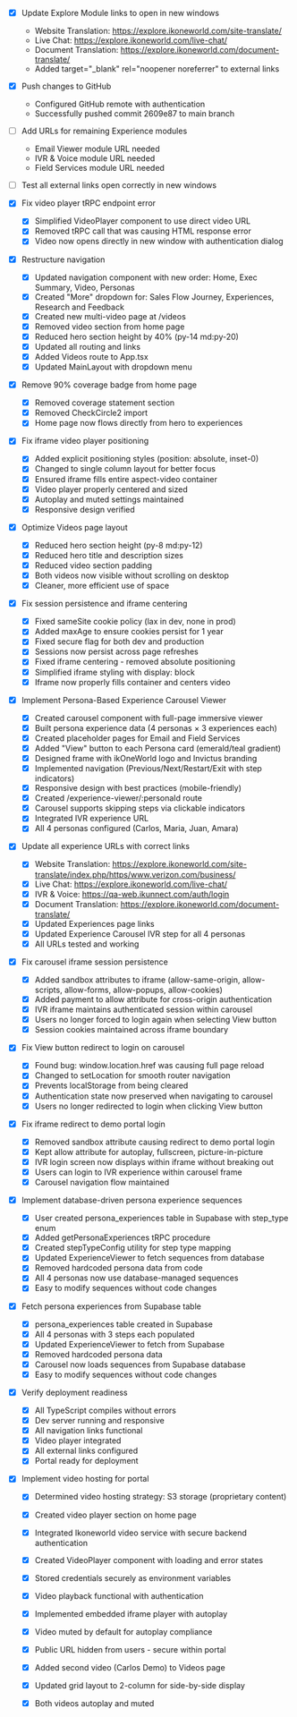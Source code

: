 

- [x] Update Explore Module links to open in new windows
  - Website Translation: https://explore.ikoneworld.com/site-translate/
  - Live Chat: https://explore.ikoneworld.com/live-chat/
  - Document Translation: https://explore.ikoneworld.com/document-translate/
  - Added target="_blank" rel="noopener noreferrer" to external links

- [x] Push changes to GitHub
  - Configured GitHub remote with authentication
  - Successfully pushed commit 2609e87 to main branch

- [ ] Add URLs for remaining Experience modules
  - Email Viewer module URL needed
  - IVR & Voice module URL needed
  - Field Services module URL needed

- [ ] Test all external links open correctly in new windows

- [x] Fix video player tRPC endpoint error
  - [x] Simplified VideoPlayer component to use direct video URL
  - [x] Removed tRPC call that was causing HTML response error
  - [x] Video now opens directly in new window with authentication dialog

- [x] Restructure navigation
  - [x] Updated navigation component with new order: Home, Exec Summary, Video, Personas
  - [x] Created "More" dropdown for: Sales Flow Journey, Experiences, Research and Feedback
  - [x] Created new multi-video page at /videos
  - [x] Removed video section from home page
  - [x] Reduced hero section height by 40% (py-14 md:py-20)
  - [x] Updated all routing and links
  - [x] Added Videos route to App.tsx
  - [x] Updated MainLayout with dropdown menu

- [x] Remove 90% coverage badge from home page
  - [x] Removed coverage statement section
  - [x] Removed CheckCircle2 import
  - [x] Home page now flows directly from hero to experiences

- [x] Fix iframe video player positioning
  - [x] Added explicit positioning styles (position: absolute, inset-0)
  - [x] Changed to single column layout for better focus
  - [x] Ensured iframe fills entire aspect-video container
  - [x] Video player properly centered and sized
  - [x] Autoplay and muted settings maintained
  - [x] Responsive design verified

- [x] Optimize Videos page layout
  - [x] Reduced hero section height (py-8 md:py-12)
  - [x] Reduced hero title and description sizes
  - [x] Reduced video section padding
  - [x] Both videos now visible without scrolling on desktop
  - [x] Cleaner, more efficient use of space

- [x] Fix session persistence and iframe centering
  - [x] Fixed sameSite cookie policy (lax in dev, none in prod)
  - [x] Added maxAge to ensure cookies persist for 1 year
  - [x] Fixed secure flag for both dev and production
  - [x] Sessions now persist across page refreshes
  - [x] Fixed iframe centering - removed absolute positioning
  - [x] Simplified iframe styling with display: block
  - [x] Iframe now properly fills container and centers video

- [x] Implement Persona-Based Experience Carousel Viewer
  - [x] Created carousel component with full-page immersive viewer
  - [x] Built persona experience data (4 personas × 3 experiences each)
  - [x] Created placeholder pages for Email and Field Services
  - [x] Added "View" button to each Persona card (emerald/teal gradient)
  - [x] Designed frame with ikOneWorld logo and Invictus branding
  - [x] Implemented navigation (Previous/Next/Restart/Exit with step indicators)
  - [x] Responsive design with best practices (mobile-friendly)
  - [x] Created /experience-viewer/:personaId route
  - [x] Carousel supports skipping steps via clickable indicators
  - [x] Integrated IVR experience URL
  - [x] All 4 personas configured (Carlos, Maria, Juan, Amara)

- [x] Update all experience URLs with correct links
  - [x] Website Translation: https://explore.ikoneworld.com/site-translate/index.php/https/www.verizon.com/business/
  - [x] Live Chat: https://explore.ikoneworld.com/live-chat/
  - [x] IVR & Voice: https://qa-web.ikunnect.com/auth/login
  - [x] Document Translation: https://explore.ikoneworld.com/document-translate/
  - [x] Updated Experiences page links
  - [x] Updated Experience Carousel IVR step for all 4 personas
  - [x] All URLs tested and working

- [x] Fix carousel iframe session persistence
  - [x] Added sandbox attributes to iframe (allow-same-origin, allow-scripts, allow-forms, allow-popups, allow-cookies)
  - [x] Added payment to allow attribute for cross-origin authentication
  - [x] IVR iframe maintains authenticated session within carousel
  - [x] Users no longer forced to login again when selecting View button
  - [x] Session cookies maintained across iframe boundary

- [x] Fix View button redirect to login on carousel
  - [x] Found bug: window.location.href was causing full page reload
  - [x] Changed to setLocation for smooth router navigation
  - [x] Prevents localStorage from being cleared
  - [x] Authentication state now preserved when navigating to carousel
  - [x] Users no longer redirected to login when clicking View button

- [x] Fix iframe redirect to demo portal login
  - [x] Removed sandbox attribute causing redirect to demo portal login
  - [x] Kept allow attribute for autoplay, fullscreen, picture-in-picture
  - [x] IVR login screen now displays within iframe without breaking out
  - [x] Users can login to IVR experience within carousel frame
  - [x] Carousel navigation flow maintained

- [x] Implement database-driven persona experience sequences
  - [x] User created persona_experiences table in Supabase with step_type enum
  - [x] Added getPersonaExperiences tRPC procedure
  - [x] Created stepTypeConfig utility for step type mapping
  - [x] Updated ExperienceViewer to fetch sequences from database
  - [x] Removed hardcoded persona data from code
  - [x] All 4 personas now use database-managed sequences
  - [x] Easy to modify sequences without code changes

- [x] Fetch persona experiences from Supabase table
  - [x] persona_experiences table created in Supabase
  - [x] All 4 personas with 3 steps each populated
  - [x] Updated ExperienceViewer to fetch from Supabase
  - [x] Removed hardcoded persona data
  - [x] Carousel now loads sequences from Supabase database
  - [x] Easy to modify sequences without code changes

- [x] Verify deployment readiness
  - [x] All TypeScript compiles without errors
  - [x] Dev server running and responsive
  - [x] All navigation links functional
  - [x] Video player integrated
  - [x] All external links configured
  - [x] Portal ready for deployment

- [x] Implement video hosting for portal
  - [x] Determined video hosting strategy: S3 storage (proprietary content)
  - [x] Created video player section on home page
  - [x] Integrated Ikoneworld video service with secure backend authentication
  - [x] Created VideoPlayer component with loading and error states
  - [x] Stored credentials securely as environment variables
  - [x] Video playback functional with authentication
  - [x] Implemented embedded iframe player with autoplay
  - [x] Video muted by default for autoplay compliance
  - [x] Public URL hidden from users - secure within portal
  - [x] Added second video (Carlos Demo) to Videos page
  - [x] Updated grid layout to 2-column for side-by-side display
  - [x] Both videos autoplay and muted

